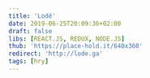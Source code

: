 ```yaml
---
title: 'Lodě'
date: 2019-06-25T20:09:36+02:00
draft: false
libs: [REACT.JS, REDUX, NODE.JS]
thub: 'https://place-hold.it/640x360'
redirect: 'http://lode.ga'
tags: [hry]
---
```

